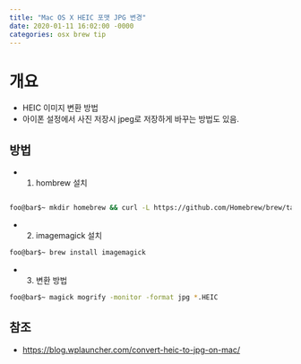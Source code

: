 ```yaml
---
title: "Mac OS X HEIC 포맷 JPG 변경"
date: 2020-01-11 16:02:00 -0000
categories: osx brew tip
---
```


# 개요
* HEIC 이미지 변환 방법
* 아이폰 설정에서 사진 저장시 jpeg로 저장하게 바꾸는 방법도 있음.

## 방법
* 1. hombrew 설치

```bash

foo@bar$~ mkdir homebrew && curl -L https://github.com/Homebrew/brew/tarball/master | tar xz --strip 1 -C homebrew

```

* 2. imagemagick 설치 

```bash
foo@bar$~ brew install imagemagick

```

* 3. 변환 방법

```bash
foo@bar$~ magick mogrify -monitor -format jpg *.HEIC

```

## 참조
* https://blog.wplauncher.com/convert-heic-to-jpg-on-mac/
